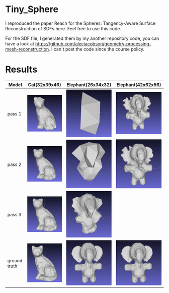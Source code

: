 # Tiny_Sphere

I reproduced the paper Reach for the Spheres: Tangency-Aware Surface Reconstruction of SDFs here. Feel free to use this code.

For the SDF file, I generated them by my another repository code, you can have a look at https://github.com/alecjacobson/geometry-processing-mesh-reconstruction. I can't post the code since the course policy.

# Results

| Model | Cat(32x39x46) | Elephant(26x34x32) |  Elephant(42x62x56) |
| -- | -- | -- | -- |
| pass 1 | <img src="img/cat1.png" alt="isolated" width="200"/> | <img src="img/elephant11.png" alt="isolated" width="200"/> | <img src="img/elephant21.png" alt="isolated" width="200"/> |
| pass 2 | <img src="img/cat2.png" alt="isolated" width="200"/> | <img src="img/elephant12.png" alt="isolated" width="200"/> | <img src="img/elephant22.png" alt="isolated" width="200"/> |
| pass 3 | <img src="img/cat3.png" alt="isolated" width="200"/> | <img src="img/elephant13.png" alt="isolated" width="200"/> | |
| ground truth | <img src="img/ground_cat.png" alt="isolated" width="200"/> | <img src="img/ground_elephant1.png" alt="isolated" width="200"/> | <img src="img/ground_elephant1.png" alt="isolated" width="200"/> |